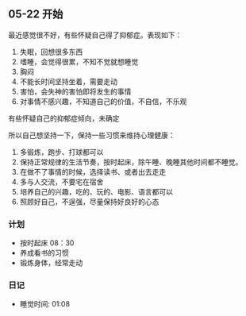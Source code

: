 ## 05-22 开始

最近感觉很不好，有些怀疑自己得了抑郁症。表现如下：
1. 失眠，回想很多东西
2. 嗜睡，会觉得很累，不知不觉就想睡觉
3. 胸闷
4. 不能长时间坚持坐着，需要走动
5. 害怕，会失神的害怕即将发生的事情
6. 对事情不感兴趣，不知道自己的价值，不自信，不乐观

有些怀疑自己的抑郁症倾向，未确定

所以自己想坚持一下，保持一些习惯来维持心理健康：
1. 多锻炼，跑步、打球都可以
2. 保持正常规律的生活节奏，按时起床，除午睡、晚睡其他时间都不睡觉。
3. 在做不了事情的时候，选择读书、或者出去走走
4. 多与人交流，不要宅在宿舍
5. 培养自己的兴趣，吃的、玩的、电影、语言都可以
6. 照顾好自己，不逞强，尽量保持好良好的心态


### 计划
- 按时起床 08：30
- 养成看书的习惯
- 锻炼身体，经常走动

### 日记
- 睡觉时间: 01:08


